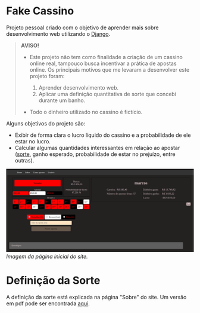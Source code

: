 # Fake Cassino
Projeto pessoal criado com o objetivo de aprender mais sobre desenvolvimento web utilizando o [Django](https://www.djangoproject.com/).
> **AVISO!**
> 
> - Este projeto não tem como finalidade a criação de um cassino online real, tampouco busca incentivar a prática de apostas online.
> Os principais motivos que me levaram a desenvolver este projeto foram:
>   1. Aprender desenvolvimento web.
>   2. Aplicar uma definição quantitativa de sorte que concebi durante um banho.
> 
> - Todo o dinheiro utilizado no cassino é fictício.

Alguns objetivos do projeto são:

* Exibir de forma clara o lucro líquido do cassino e a probabilidade de ele estar no lucro.
* Calcular algumas quantidades interessantes em relação ao apostar ([sorte](#definição-da-sorte), ganho esperado, probabilidade de estar no prejuízo, entre outras).

![Imagem da página inicial](/readme_images/index.png)
*Imagem da página inicial do site.*

# Definição da Sorte
A definição da sorte está explicada na página "Sobre" do site. Um versão em pdf pode ser encontrada [aqui](notas/about.pdf).
